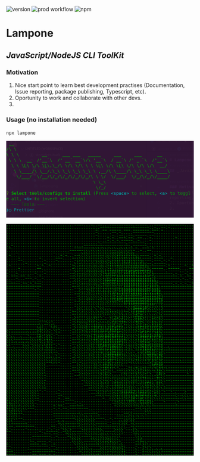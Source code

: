 ![version](https://img.shields.io/github/package-json/v/apolofx/lampone?color=blue)
![prod workflow](https://github.com/apolofx/lampone/actions/workflows/ci.yml/badge.svg)
![npm](https://img.shields.io/npm/v/lampone?color=%23c40b0a&logo=npm)

# Lampone

## _JavaScript/NodeJS CLI ToolKit_

### Motivation

1. Nice start point to learn best development practises (Documentation, Issue reporting, package publishing, Typescript, etc).
2. Oportunity to work and collaborate with other devs.
3.

### Usage (no installation needed)

`npx lampone`

![lampone](img/cli.png)

![lampone](img/lampo.png)
